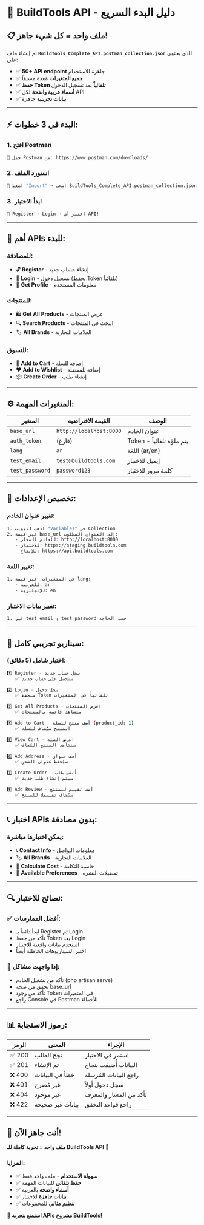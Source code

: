 # 🚀 BuildTools API - دليل البدء السريع

## 📋 **ملف واحد = كل شيء جاهز!**

تم إنشاء ملف **`BuildTools_Complete_API.postman_collection.json`** الذي يحتوي على:
- ✅ **50+ API endpoint** جاهزة للاستخدام
- ✅ **جميع المتغيرات** مُعدة مسبقاً
- ✅ **حفظ Token تلقائياً** بعد تسجيل الدخول  
- ✅ **أسماء عربية واضحة** لكل API
- ✅ **بيانات تجريبية** جاهزة

---

## ⚡ **البدء في 3 خطوات:**

### **1. افتح Postman**
```bash
🔗 حمل Postman من: https://www.postman.com/downloads/
```

### **2. استورد الملف**
```bash
📂 اضغط "Import" → اسحب BuildTools_Complete_API.postman_collection.json
```

### **3. ابدأ الاختبار**
```bash
🔐 Register → Login → اختبر أي API!
```

---

## 🎯 **أهم APIs للبدء:**

### **للمصادقة:**
- 🔓 **Register** - إنشاء حساب جديد
- 🔑 **Login** - تسجيل دخول (يحفظ Token تلقائياً)
- 👤 **Get Profile** - معلومات المستخدم

### **للمنتجات:**
- 🛍️ **Get All Products** - عرض المنتجات
- 🔍 **Search Products** - البحث في المنتجات
- 🏷️ **All Brands** - العلامات التجارية

### **للتسوق:**
- 🛒 **Add to Cart** - إضافة للسلة
- ❤️ **Add to Wishlist** - إضافة للمفضلة
- 📦 **Create Order** - إنشاء طلب

---

## ⚙️ **المتغيرات المهمة:**

| المتغير | القيمة الافتراضية | الوصف |
|---------|------------------|-------|
| `base_url` | `http://localhost:8000` | عنوان الخادم |
| `auth_token` | (فارغ) | Token - يتم ملؤه تلقائياً |
| `lang` | `ar` | اللغة (ar/en) |
| `test_email` | `test@buildtools.com` | إيميل للاختبار |
| `test_password` | `password123` | كلمة مرور للاختبار |

---

## 🔧 **تخصيص الإعدادات:**

### **تغيير عنوان الخادم:**
```bash
1. اذهب لتبويب "Variables" في Collection
2. غير قيمة base_url إلى العنوان المطلوب:
   - للخادم المحلي: http://localhost:8000
   - للاختبار: https://staging.buildtools.com
   - للإنتاج: https://api.buildtools.com
```

### **تغيير اللغة:**
```bash
1. في المتغيرات، غير قيمة lang:
   - للعربية: ar
   - للإنجليزية: en
```

### **تغيير بيانات الاختبار:**
```bash
1. غير test_email و test_password حسب الحاجة
```

---

## 🎪 **سيناريو تجريبي كامل:**

### **اختبار شامل (5 دقائق):**

```bash
1️⃣ Register - سجل حساب جديد
   ✅ ستحصل على حساب جديد

2️⃣ Login - سجل دخول
   ✅ سيحفظ Token تلقائياً في المتغيرات

3️⃣ Get All Products - اعرض المنتجات
   ✅ ستشاهد قائمة بالمنتجات

4️⃣ Add to Cart - أضف منتج للسلة (product_id: 1)
   ✅ المنتج سيُضاف للسلة

5️⃣ View Cart - اعرض السلة
   ✅ ستشاهد المنتج المُضاف

6️⃣ Add Address - أضف عنوان
   ✅ سيُحفظ عنوان الشحن

7️⃣ Create Order - أنشئ طلب
   ✅ سيتم إنشاء طلب جديد

8️⃣ Add Review - أضف تقييم للمنتج
   ✅ سيُضاف تقييمك للمنتج
```

---

## 📞 **اختبار APIs بدون مصادقة:**

### **يمكن اختبارها مباشرة:**
- 📞 **Contact Info** - معلومات التواصل
- 🏷️ **All Brands** - العلامات التجارية
- 🧮 **Calculate Cost** - حاسبة التكلفة
- 📧 **Available Preferences** - تفضيلات النشرة

---

## 🔍 **نصائح للاختبار:**

### **✅ أفضل الممارسات:**
- ابدأ دائماً بـ Register ثم Login
- تأكد من حفظ Token بعد Login
- استخدم بيانات واقعية للاختبار
- اختبر السيناريوهات الخاطئة أيضاً

### **🚨 إذا واجهت مشاكل:**
- تأكد من تشغيل الخادم (php artisan serve)
- تحقق من صحة base_url
- تأكد من وجود Token في المتغيرات
- راجع Console في Postman للأخطاء

---

## 📊 **رموز الاستجابة:**

| الرمز | المعنى | الإجراء |
|-------|--------|---------|
| ✅ 200 | نجح الطلب | استمر في الاختبار |
| ✅ 201 | تم الإنشاء | البيانات أُضيفت بنجاح |
| ❌ 400 | خطأ في البيانات | راجع البيانات المُرسلة |
| ❌ 401 | غير مُصرح | سجل دخول أولاً |
| ❌ 404 | غير موجود | تأكد من المسار والمعرف |
| ❌ 422 | بيانات غير صحيحة | راجع قواعد التحقق |

---

## 🎉 **أنت جاهز الآن!**

**ملف واحد = تجربة كاملة للـ BuildTools API** 🚀

### **المزايا:**
- ✅ **سهولة الاستخدام** - ملف واحد فقط
- ✅ **حفظ تلقائي** للبيانات المهمة  
- ✅ **أسماء واضحة** بالعربية
- ✅ **بيانات جاهزة** للاختبار
- ✅ **تنظيم مثالي** للمجموعات

**🎯 استمتع بتجربة APIs مشروع BuildTools!** 